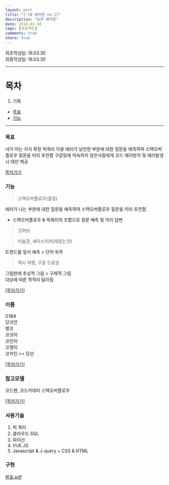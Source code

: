 ```yaml
---
layout: post
title: "['18 해커톤 no.1]"
description: "GCP 해커톤"
date: 2018-03-18
tags: [프로젝트]
comments: true
share: true
---
```


최초작성일: 18.03.30  
최종작성일: 18.03.30  

---

# 목차  
1. 기획  
- [목표](#목표)  
- [기능](#기능)

---

### 목표  

내가 아는 지식 확장
빅쿼리 이용
에러가 날만한 부분에 대한 질문을 예측하여 스택오버플로우 질문을 미리 추천함
구글링에 익숙하지 않은사람에게 코드 에러방지 및 에러발생시 대안 제공

[목차가기](#목차)  

### 기능  

> 스택오버플로우(결정)

에러가 나는 부분에 대한 질문을 예측하여 스택오버플로우 질문을 미리 추천함.  
- 스택오버플로우 & 빅쿼리의 조합으로 질문 예측 및 미리 답변


> 깃허브  

> 미술관, 셰익스피어(재밌는것)  

트렌드를 앞서 예측 > 단어 위주  

> 택시 여행, 구글 드로잉  

그림판에 추상적 그림 > 구체적 그림  
대상에 따른 목적이 달라짐  


[[목차가기]](#목차)  

### 이름  

G1B4  
당코안  
병코  
코코아  
코린이  
코쟁이  
코카인 << 당선

[[목차가기]](#목차)

### 참고모델  

코드펜,
코드카데미
스텍오버플로우

[[목차가기]](#목차)  

### 사용기술  
   1. 빅 쿼리
   2. 클라우드 SQL
   3. 파이선
   4. VUE.JS
   5. Javascript & J-query + CSS & HTML

### 구현

[발표.pdf](https://github.com/awesome-hwan/Hawnni/files/1967865/default.pdf)